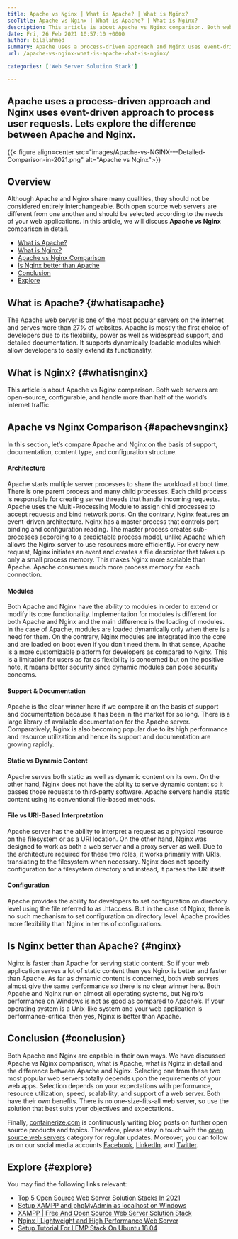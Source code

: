 ```yaml
---
title: Apache vs Nginx | What is Apache? | What is Nginx?
seoTitle: Apache vs Nginx | What is Apache? | What is Nginx?
description: This article is about Apache vs Nginx comparison. Both web servers are open-source, configurable, and handle more than half of the worlds internet traffic.
date: Fri, 26 Feb 2021 10:57:10 +0000
author: bilalahmed
summary: Apache uses a process-driven approach and Nginx uses event-driven approach to process user requests. Lets explore the difference between Apache and Nginx.
url: /apache-vs-nginx-what-is-apache-what-is-nginx/

categories: ['Web Server Solution Stack']

---
```

## Apache uses a process-driven approach and Nginx uses event-driven approach to process user requests. Lets explore the difference between Apache and Nginx.

{{< figure align=center src="images/Apache-vs-NGINX-–-Detailed-Comparison-in-2021.png" alt="Apache vs Nginx">}}  

## Overview

Although Apache and Nginx share many qualities, they should not be considered entirely interchangeable. Both open source web servers are different from one another and should be selected according to the needs of your web applications. In this article, we will discuss **Apache vs Nginx** comparison in detail.

  * [What is Apache?][1]
  * [What is Nginx?][2]
  * [Apache vs Nginx Comparison][3]
  * [Is Nginx better than Apache][4]
  * [Conclusion][5]
  * [Explore][6]

## What is Apache? {#whatisapache}

The Apache web server is one of the most popular servers on the internet and serves more than 27% of websites. Apache is mostly the first choice of developers due to its flexibility, power as well as widespread support, and detailed documentation. It supports dynamically loadable modules which allow developers to easily extend its functionality.

## What is Nginx? {#whatisnginx}

This article is about Apache vs Nginx comparison. Both web servers are open-source, configurable, and handle more than half of the world’s internet traffic.

## Apache vs Nginx Comparison {#apachevsnginx}

In this section, let’s compare Apache and Nginx on the basis of support, documentation, content type, and configuration structure.

#### Architecture

Apache starts multiple server processes to share the workload at boot time. There is one parent process and many child processes. Each child process is responsible for creating server threads that handle incoming requests. Apache uses the Multi-Processing Module to assign child processes to accept requests and bind network ports. On the contrary, Nginx features an event-driven architecture. Nginx has a master process that controls port binding and configuration reading. The master process creates sub-processes according to a predictable process model, unlike Apache which allows the Nginx server to use resources more efficiently. For every new request, Nginx initiates an event and creates a file descriptor that takes up only a small process memory. This makes Nginx more scalable than Apache. Apache consumes much more process memory for each connection.

#### Modules

Both Apache and Nginx have the ability to modules in order to extend or modify its core functionality. Implementation for modules is different for both Apache and Nginx and the main difference is the loading of modules. In the case of Apache, modules are loaded dynamically only when there is a need for them. On the contrary, Nginx modules are integrated into the core and are loaded on boot even if you don’t need them. In that sense, Apache is a more customizable platform for developers as compared to Nginx. This is a limitation for users as far as flexibility is concerned but on the positive note, it means better security since dynamic modules can pose security concerns.

#### Support & Documentation

Apache is the clear winner here if we compare it on the basis of support and documentation because it has been in the market for so long. There is a large library of available documentation for the Apache server. Comparatively, Nginx is also becoming popular due to its high performance and resource utilization and hence its support and documentation are growing rapidly. 

#### Static vs Dynamic Content

Apache serves both static as well as dynamic content on its own. On the other hand, Nginx does not have the ability to serve dynamic content so it passes those requests to third-party software. Apache servers handle static content using its conventional file-based methods. 

#### File vs URI-Based Interpretation

Apache server has the ability to interpret a request as a physical resource on the filesystem or as a URI location. On the other hand, Nginx was designed to work as both a web server and a proxy server as well. Due to the architecture required for these two roles, it works primarily with URIs, translating to the filesystem when necessary. Nginx does not specify configuration for a filesystem directory and instead, it parses the URI itself.

#### Configuration

Apache provides the ability for developers to set configuration on directory level using the file referred to as .htaccess. But in the case of Nginx, there is no such mechanism to set configuration on directory level. Apache provides more flexibility than Nginx in terms of configurations.

## Is Nginx better than Apache? {#nginx}

Nginx is faster than Apache for serving static content. So if your web application serves a lot of static content then yes Nginx is better and faster than Apache. As far as dynamic content is concerned, both web servers almost give the same performance so there is no clear winner here. Both Apache and Nginx run on almost all operating systems, but Nginx’s performance on Windows is not as good as compared to Apache’s. If your operating system is a Unix-like system and your web application is performance-critical then yes, Nginx is better than Apache.

## Conclusion {#conclusion}

Both Apache and Nginx are capable in their own ways. We have discussed Apache vs Nginx comparison, what is Apache, what is Nginx in detail and the difference between Apache and Nginx. Selecting one from these two most popular web servers totally depends upon the requirements of your web apps. Selection depends on your expectations with performance, resource utilization, speed, scalability, and support of a web server. Both have their own benefits. There is no one-size-fits-all web server, so use the solution that best suits your objectives and expectations.

Finally, [containerize.com][7] is continuously writing blog posts on further open source products and topics. Therefore, please stay in touch with the [open source web servers][8] category for regular updates. Moreover, you can follow us on our social media accounts [Facebook][9], [LinkedIn][10], and [Twitter][11].

## Explore {#explore}

You may find the following links relevant:

  * [Top 5 Open Source Web Server Solution Stacks In 2021][12]
  * [Setup XAMPP and phpMyAdmin as localhost on Windows][13]
  * [XAMPP | Free And Open Source Web Server Solution Stack][14]
  * [Nginx | Lightweight and High Performance Web Server][15]
  * [Setup Tutorial For LEMP Stack On Ubuntu 18.04][16]

 [1]: #whatisapache
 [2]: #whatisnginx
 [3]: #apachevsnginx
 [4]: #nginx
 [5]: #conclusion
 [6]: #explore
 [7]: https://www.containerize.com/
 [8]: https://blog.containerize.com/category/web-server-solution-stack/
 [9]: https://web.facebook.com/containerize
 [10]: https://www.linkedin.com/company/containerize/
 [11]: https://twitter.com/containerize_co
 [12]: https://blog.containerize.com/2021/01/08/top-5-open-source-web-server-solution-stacks-in-2021/
 [13]: https://blog.containerize.com/database-management-software/how-to-setup-xampp-and-phpmyadmin-as-localhost-on-windows/

 [14]: https://products.containerize.com/solution-stack/xampp
 [15]: https://products.containerize.com/solution-stack/nginx
 [16]: https://blog.containerize.com/web-server-solution-stack/setup-tutorial-for-lemp-stack-on-ubuntu-18-04/
